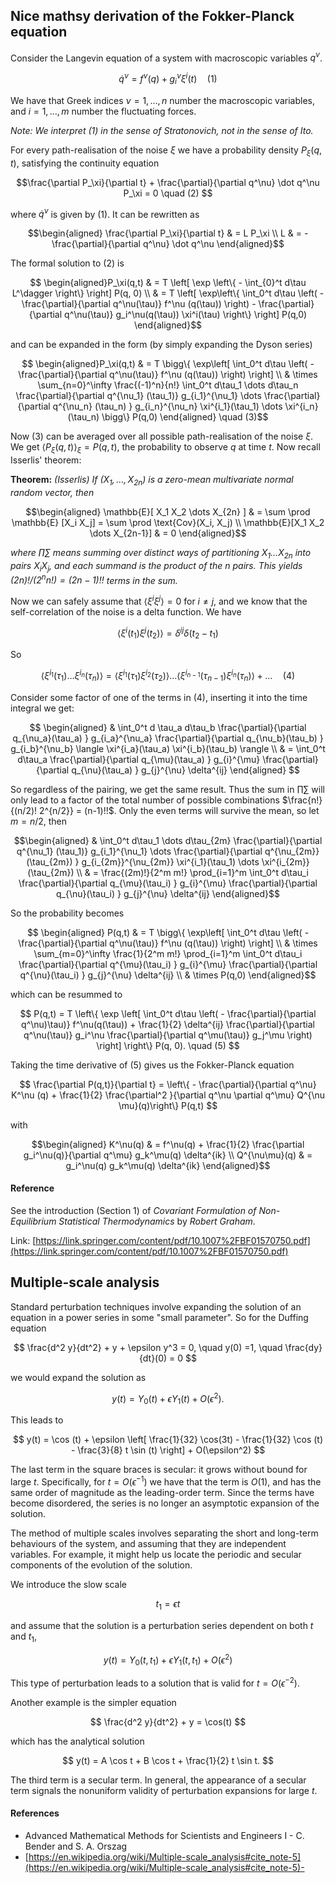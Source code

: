 ## Nice mathsy derivation of the Fokker-Planck equation

Consider the Langevin equation of a system with macroscopic variables $q^\nu$.

$$ \dot q^\nu = f^\nu(q) + g_i^\nu \xi^i (t)  \quad (1)$$

We have that Greek indices $\nu=1, \dots, n$ number the macroscopic variables, and $i=1, \dots, m$ number the fluctuating forces.

*Note: We interpret (1) in the sense of Stratonovich, not in the sense of Ito.*

For every path-realisation of the noise $\xi$ we have a probability density $P_\xi(q,t)$, satisfying the continuity equation

$$\frac{\partial P_\xi}{\partial t} + \frac{\partial}{\partial q^\nu} \dot q^\nu P_\xi = 0 \quad (2) $$

where $\dot q^\nu$ is given by (1). It can be rewritten as

$$\begin{aligned}
\frac{\partial P_\xi}{\partial t}  & = L P_\xi \\
L & = - \frac{\partial}{\partial q^\nu} \dot q^\nu 
\end{aligned}$$

The formal solution to (2) is

$$ \begin{aligned}P_\xi(q,t) & = T \left[ \exp \left\{ - \int_{0}^t d\tau L^\dagger \right\} \right] P(q, 0) \\
& = T \left[ \exp\left\{ \int_0^t d\tau \left( - \frac{\partial}{\partial q^\nu(\tau)} f^\nu (q(\tau)) \right) - \frac{\partial}{\partial q^\nu(\tau)} g_i^\nu(q(\tau)) \xi^i(\tau) \right\} \right] P(q,0) \end{aligned}$$

and can be expanded in the form (by simply expanding the Dyson series)

$$ \begin{aligned}P_\xi(q,t) & = T \bigg\{ \exp\left[ \int_0^t d\tau \left( - \frac{\partial}{\partial q^\nu(\tau)} f^\nu (q(\tau)) \right) \right] \\
& \times  \sum_{n=0}^\infty  \frac{(-1)^n}{n!} \int_0^t d\tau_1 \dots d\tau_n \frac{\partial}{\partial q^{\nu_1} (\tau_1)} g_{i_1}^{\nu_1}  \dots \frac{\partial}{\partial q^{\nu_n} (\tau_n) } g_{i_n}^{\nu_n} \xi^{i_1}(\tau_1) \dots \xi^{i_n}(\tau_n) \bigg\} P(q,0) \end{aligned} \quad (3)$$

Now (3) can be averaged over all possible path-realisation of the noise $\xi$. We get $\langle P_\xi (q, t) \rangle_\xi = P(q,t)$, the probability to observe $q$ at time $t$. Now recall Isserlis' theorem:

**Theorem:** <i>(Isserlis) If $(X_1, \dots, X_{2n})$ is a zero-mean multivariate normal random vector, then</i>

$$\begin{aligned}
\mathbb{E}[ X_1 X_2 \dots X_{2n} ] & = \sum \prod \mathbb{E} [X_i X_j] = \sum \prod \text{Cov}(X_i, X_j) \\
\mathbb{E}[X_1 X_2 \dots X_{2n-1}] & = 0
\end{aligned}$$

<i>where $\prod \sum$ means summing over distinct ways of partitioning $X_1 \dots X_{2n}$ into pairs $X_i X_j$, and each summand is the product of the $n$ pairs. This yields $(2n)! / (2^n n!) = (2n - 1)!!$ terms in the sum.</i>

Now we can safely assume that $\langle \xi^i \xi^j \rangle = 0$ for $i\neq j$, and we know that the self-correlation of the noise is a delta function. We have

$$\langle \xi^i (t_1) \xi^j (t_2) \rangle = \delta^{ij} \delta(t_2 - t_1)$$

So

$$
\langle \xi^{i_1} (\tau_1) \dots \xi^{i_n}(\tau_n)\rangle = \langle \xi^{i_1} (\tau_1) \xi^{i_2} (\tau_2) \rangle \dots \langle \xi^{i_{n-1}} (\tau_{n-1}) \xi^{i_n} (\tau_n) \rangle + \dots \quad (4)
$$

Consider some factor of one of the terms in (4), inserting it into the time integral we get:

$$ \begin{aligned}
& \int_0^t d \tau_a d\tau_b  \frac{\partial}{\partial q_{\nu_a}(\tau_a) } g_{i_a}^{\nu_a} \frac{\partial}{\partial q_{\nu_b}(\tau_b) } g_{i_b}^{\nu_b} \langle \xi^{i_a}(\tau_a) \xi^{i_b}(\tau_b) \rangle \\
& = \int_0^t d\tau_a \frac{\partial}{\partial q_{\mu}(\tau_a) } g_{i}^{\mu} \frac{\partial}{\partial q_{\nu}(\tau_a) } g_{j}^{\nu} \delta^{ij}
\end{aligned} $$

So regardless of the pairing, we get the same result. Thus the sum in $\prod \sum$ will only lead to a factor of the total number of possible combinations $\frac{n!}{(n/2)! 2^{n/2}} = (n-1)!!$. Only the even terms will survive the mean, so let $m=n/2$, then

$$\begin{aligned}
& \int_0^t d\tau_1 \dots d\tau_{2m} \frac{\partial}{\partial q^{\nu_1} (\tau_1)} g_{i_1}^{\nu_1}  \dots \frac{\partial}{\partial q^{\nu_{2m}} (\tau_{2m}) } g_{i_{2m}}^{\nu_{2m}} \xi^{i_1}(\tau_1) \dots \xi^{i_{2m}}(\tau_{2m}) \\
& =  \frac{(2m)!}{2^m m!} \prod_{i=1}^m \int_0^t d\tau_i \frac{\partial}{\partial q_{\mu}(\tau_i) } g_{i}^{\mu} \frac{\partial}{\partial q_{\nu}(\tau_i) } g_{j}^{\nu} \delta^{ij}
 \end{aligned}$$

So the probability becomes

$$ \begin{aligned}
P(q,t) & = T \bigg\{ \exp\left[ \int_0^t d\tau \left( - \frac{\partial}{\partial q^\nu(\tau)} f^\nu (q(\tau)) \right) \right] \\
& \times \sum_{m=0}^\infty   \frac{1}{2^m m!} \prod_{i=1}^m \int_0^t d\tau_i \frac{\partial}{\partial q^{\mu}(\tau_i) } g_{i}^{\mu} \frac{\partial}{\partial q^{\nu}(\tau_i) } g_{j}^{\nu} \delta^{ij} \\
& \times P(q,0)
\end{aligned}$$

which can be resummed to

$$
P(q,t) = T \left\{ \exp \left[ \int_0^t d\tau \left( - \frac{\partial}{\partial q^\nu)\tau)} f^\nu(q(\tau)) + \frac{1}{2} \delta^{ij} \frac{\partial}{\partial q^\nu(\tau)} g_i^\nu \frac{\partial}{\partial q^\mu(\tau)} g_j^\mu \right) \right] \right\} P(q, 0). \quad (5)
$$

Taking the time derivative of (5) gives us the Fokker-Planck equation

$$
\frac{\partial P(q,t)}{\partial t} = \left\{ - \frac{\partial}{\partial q^\nu} K^\nu (q) + \frac{1}{2} \frac{\partial^2 }{\partial q^\nu \partial q^\mu} Q^{\nu \mu}(q)\right\} P(q,t)
$$

with

$$\begin{aligned}
K^\nu(q) & = f^\nu(q) + \frac{1}{2} \frac{\partial g_i^\nu(q)}{\partial q^\mu} g_k^\mu(q) \delta^{ik} \\
Q^{\nu\mu}(q) & = g_i^\nu(q) g_k^\mu(q) \delta^{ik}
\end{aligned}$$

#### Reference

See the introduction (Section 1) of *Covariant Formulation of Non-Equilibrium Statistical Thermodynamics* by *Robert Graham*.

Link: [https://link.springer.com/content/pdf/10.1007%2FBF01570750.pdf](https://link.springer.com/content/pdf/10.1007%2FBF01570750.pdf)

## Multiple-scale analysis

Standard perturbation techniques involve expanding the solution of an equation in a power series in some "small parameter". So for the Duffing equation

$$ \frac{d^2 y}{dt^2} + y + \epsilon y^3 = 0, \quad y(0) =1, \quad \frac{dy}{dt}(0) = 0 $$

we would expand the solution as

$$ y(t) = Y_0(t) + \epsilon Y_1(t) + O(\epsilon^2). $$

This leads to

$$ y(t) = \cos (t) + \epsilon \left[ \frac{1}{32} \cos(3t) - \frac{1}{32} \cos (t) - \frac{3}{8} t \sin (t) \right] + O(\epsilon^2) $$

The last term in the square braces is secular: it grows without bound for large $t$. Specifically, for $t = O(\epsilon^{-1})$ we have that the term is $O(1)$, and has the same order of magnitude as the leading-order term. Since the terms have become disordered, the series is no longer an asymptotic expansion of the solution.

The method of multiple scales involves separating the short and long-term behaviours of the system, and assuming that they are independent variables. For example, it might help us locate the periodic and secular components of the evolution of the solution.

We introduce the slow scale

$$ t_1 = \epsilon t $$

and assume that the solution is a perturbation series dependent on both $t$ and $t_1$,

$$ y(t) = Y_0(t, t_1) + \epsilon Y_1(t, t_1) + O(\epsilon^2 ) $$ 

This type of perturbation leads to a solution that is valid for $t=O(\epsilon^{-2})$.

Another example is the simpler equation

$$ \frac{d^2 y}{dt^2} + y = \cos(t) $$

which has the analytical solution

$$ y(t) = A \cos t + B \cos t + \frac{1}{2} t \sin t. $$

The third term is a secular term. In general, the appearance of a secular term signals the nonuniform validity of perturbation expansions for large $t$.

#### References

- Advanced Mathematical Methods for Scientists and Engineers I - C. Bender and S. A. Orszag
- [https://en.wikipedia.org/wiki/Multiple-scale_analysis#cite_note-5](https://en.wikipedia.org/wiki/Multiple-scale_analysis#cite_note-5)- 
<!--stackedit_data:
eyJoaXN0b3J5IjpbNjQ0NTcxOTY3LDg5NzAwNjkwOCw4MjkyOT
k3NzEsLTEyMjEwMjY4MjIsMTI2MzM1Njc4MCwtMTM3ODEyMjQ0
NSw4NTA4NjQyNiwxMDA3MDYxMTM1XX0=
-->